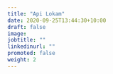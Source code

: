 ```yaml
---
title: "Api Lokam"
date: 2020-09-25T13:44:30+10:00
draft: false
image: 
jobtitle: ""
linkedinurl: ""
promoted: false
weight: 2
---
```


